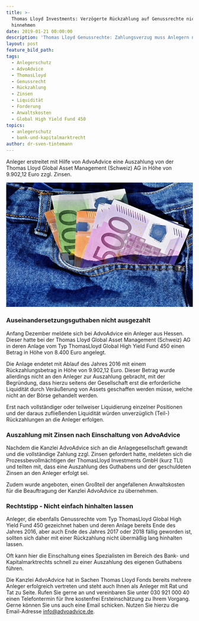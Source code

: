 ```yaml
---
title: >-
  Thomas Lloyd Investments: Verzögerte Rückzahlung auf Genussrechte nicht
  hinnehmen
date: 2019-01-21 00:00:00
description: 'Thomas Lloyd Genussrechte: Zahlungsverzug muss Anlegern nicht akzeptieren'
layout: post
feature_bild_path:
tags:
  - Anlegerschutz
  - AdvoAdvice
  - ThomasLloyd
  - Genussrecht
  - Rückzahlung
  - Zinsen
  - Liquidität
  - Forderung
  - Anwaltskosten
  - Global High Yield Fund 450
topics:
  - anlegerschutz
  - bank-und-kapitalmarktrecht
author: dr-sven-tintemann
---
```


Anleger erstreitet mit Hilfe von AdvoAdvice eine Auszahlung von der Thomas Lloyd Global Asset Management (Schweiz) AG in Höhe von 9.902,12 Euro zzgl. Zinsen.

![Geld zurück - Foto Pixabay](/uploads/money-3115984-640.jpg "Thomas Lloyd zahlt Anlegergelder aus")

### Auseinandersetzungsguthaben nicht ausgezahlt

Anfang Dezember meldete sich bei AdvoAdvice ein Anleger aus Hessen. Dieser hatte bei der Thomas Lloyd Global Asset Management (Schweiz) AG in deren Anlage vom Typ ThomasLloyd Global High Yield Fund 450 einen Betrag in Höhe von 8.400 Euro angelegt.

Die Anlage endetet mit Ablauf des Jahres 2016 mit einem Rückzahlungsbetrag in Höhe von 9.902,12 Euro. Dieser Betrag wurde allerdings nicht an den Anleger zur Auszahlung gebracht, mit der Begründung, dass hierzu seitens der Gesellschaft erst die erforderliche Liquidität durch Veräußerung von Assets geschaffen werden müsse, welche nicht an der Börse gehandelt werden.

Erst nach vollständiger oder teilweiser Liquidierung einzelner Positionen und der daraus zufließenden Liquidität würden unverzüglich (Teil-) Rückzahlungen an die Anleger erfolgen.

### Auszahlung mit Zinsen nach Einschaltung von AdvoAdvice

Nachdem die Kanzlei AdvoAdvice sich an die Anlagegesellschaft gewandt und die vollständige Zahlung zzgl. Zinsen gefordert hatte, meldeten sich die Prozessbevollmächtigen der ThomasLloyd Investments GmbH (kurz TLI) und teilten mit, dass eine Auszahlung des Guthabens und der geschuldeten Zinsen an den Anleger erfolgt sei.

Zudem wurde angeboten, einen Großteil der angefallenen Anwaltskosten für die Beauftragung der Kanzlei AdvoAdvice zu übernehmen.

### Rechtstipp - Nicht einfach hinhalten lassen

Anleger, die ebenfalls Genussrechte vom Typ ThomasLloyd Global High Yield Fund 450 gezeichnet haben und deren Anlage bereits Ende des Jahres 2016, aber auch Ende des Jahres 2017 oder 2018 fällig geworden ist, sollten sich daher mit einer Rückzahlung nicht übermäßig lang hinhalten lassen.

Oft kann hier die Einschaltung eines Spezialisten im Bereich des Bank- und Kapitalmarktrechts schnell zu einer Auszahlung des eigenen Guthabens führen.

Die Kanzlei AdvoAdvice hat in Sachen Thomas Lloyd Fonds bereits mehrere Anleger erfolgreich vertreten und steht auch Ihnen als Anleger mit Rat und Tat zu Seite. Rufen Sie gerne an und vereinbaren Sie unter 030 921 000 40 einen Telefontermin für Ihre kostenfrei Ersteinschätzung zu Ihrem Vorgang. Gerne können Sie uns auch eine Email schicken. Nutzen Sie hierzu die Email-Adresse info@advoadvice.de.